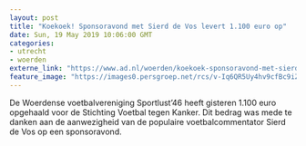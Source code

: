 ```yaml
---
layout: post
title: "Koekoek! Sponsoravond met Sierd de Vos levert 1.100 euro op"
date: Sun, 19 May 2019 10:06:00 GMT
categories: 
- utrecht 
- woerden 
externe_link: "https://www.ad.nl/woerden/koekoek-sponsoravond-met-sierd-de-vos-levert-1-100-euro-op~aadadcff/"
feature_image: "https://images0.persgroep.net/rcs/v-Iq6QR5Uy4hv9cfBc9iZZ_3-ps/diocontent/148742635/_fitwidth/400/?appId=21791a8992982cd8da851550a453bd7f&quality=0.7"
---
```


De Woerdense voetbalvereniging Sportlust’46 heeft gisteren 1.100 euro opgehaald voor de Stichting Voetbal tegen Kanker. Dit bedrag was mede te danken aan de aanwezigheid van de populaire voetbalcommentator Sierd de Vos op een sponsoravond.
